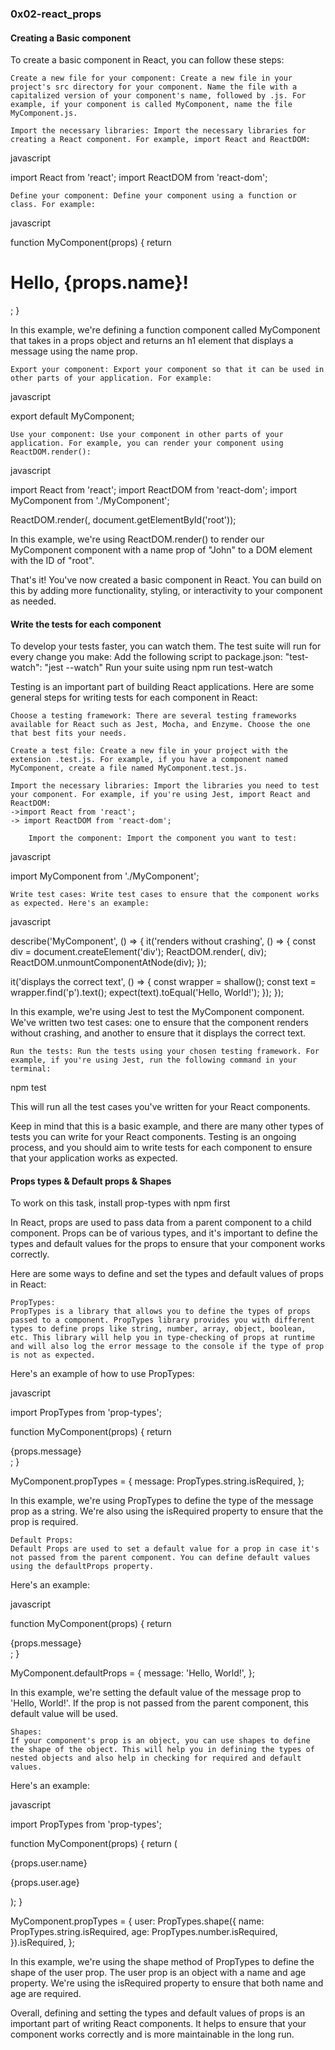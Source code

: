 ### 0x02-react_props 

#### Creating a Basic component
To create a basic component in React, you can follow these steps:

    Create a new file for your component: Create a new file in your project's src directory for your component. Name the file with a capitalized version of your component's name, followed by .js. For example, if your component is called MyComponent, name the file MyComponent.js.

    Import the necessary libraries: Import the necessary libraries for creating a React component. For example, import React and ReactDOM:

javascript

import React from 'react';
import ReactDOM from 'react-dom';

    Define your component: Define your component using a function or class. For example:

javascript

function MyComponent(props) {
  return <h1>Hello, {props.name}!</h1>;
}

In this example, we're defining a function component called MyComponent that takes in a props object and returns an h1 element that displays a message using the name prop.

    Export your component: Export your component so that it can be used in other parts of your application. For example:

javascript

export default MyComponent;

    Use your component: Use your component in other parts of your application. For example, you can render your component using ReactDOM.render():

javascript

import React from 'react';
import ReactDOM from 'react-dom';
import MyComponent from './MyComponent';

ReactDOM.render(<MyComponent name="John" />, document.getElementById('root'));

In this example, we're using ReactDOM.render() to render our MyComponent component with a name prop of "John" to a DOM element with the ID of "root".

That's it! You've now created a basic component in React. You can build on this by adding more functionality, styling, or interactivity to your component as needed.

#### Write the tests for each component 
To develop your tests faster, you can watch them. The test suite will run for every change you make:
    Add the following script to package.json: "test-watch": "jest --watch"
    Run your suite using npm run test-watch

Testing is an important part of building React applications. Here are some general steps for writing tests for each component in React:

    Choose a testing framework: There are several testing frameworks available for React such as Jest, Mocha, and Enzyme. Choose the one that best fits your needs.

    Create a test file: Create a new file in your project with the extension .test.js. For example, if you have a component named MyComponent, create a file named MyComponent.test.js.

    Import the necessary libraries: Import the libraries you need to test your component. For example, if you're using Jest, import React and ReactDOM:
    ->import React from 'react';
    -> import ReactDOM from 'react-dom';

        Import the component: Import the component you want to test:

javascript

import MyComponent from './MyComponent';

    Write test cases: Write test cases to ensure that the component works as expected. Here's an example:

javascript

describe('MyComponent', () => {
  it('renders without crashing', () => {
    const div = document.createElement('div');
    ReactDOM.render(<MyComponent />, div);
    ReactDOM.unmountComponentAtNode(div);
  });

  it('displays the correct text', () => {
    const wrapper = shallow(<MyComponent />);
    const text = wrapper.find('p').text();
    expect(text).toEqual('Hello, World!');
  });
});

In this example, we're using Jest to test the MyComponent component. We've written two test cases: one to ensure that the component renders without crashing, and another to ensure that it displays the correct text.

    Run the tests: Run the tests using your chosen testing framework. For example, if you're using Jest, run the following command in your terminal:

npm test

This will run all the test cases you've written for your React components.

Keep in mind that this is a basic example, and there are many other types of tests you can write for your React components. Testing is an ongoing process, and you should aim to write tests for each component to ensure that your application works as expected.


#### Props types & Default props & Shapes 
To work on this task, install prop-types with npm first

In React, props are used to pass data from a parent component to a child component. Props can be of various types, and it's important to define the types and default values for the props to ensure that your component works correctly.

Here are some ways to define and set the types and default values of props in React:

    PropTypes:
    PropTypes is a library that allows you to define the types of props passed to a component. PropTypes library provides you with different types to define props like string, number, array, object, boolean, etc. This library will help you in type-checking of props at runtime and will also log the error message to the console if the type of prop is not as expected.

Here's an example of how to use PropTypes:

javascript

import PropTypes from 'prop-types';

function MyComponent(props) {
  return <div>{props.message}</div>;
}

MyComponent.propTypes = {
  message: PropTypes.string.isRequired,
};

In this example, we're using PropTypes to define the type of the message prop as a string. We're also using the isRequired property to ensure that the prop is required.

    Default Props:
    Default Props are used to set a default value for a prop in case it's not passed from the parent component. You can define default values using the defaultProps property.

Here's an example:

javascript

function MyComponent(props) {
  return <div>{props.message}</div>;
}

MyComponent.defaultProps = {
  message: 'Hello, World!',
};

In this example, we're setting the default value of the message prop to 'Hello, World!'. If the prop is not passed from the parent component, this default value will be used.

    Shapes:
    If your component's prop is an object, you can use shapes to define the shape of the object. This will help you in defining the types of nested objects and also help in checking for required and default values.

Here's an example:

javascript

import PropTypes from 'prop-types';

function MyComponent(props) {
  return (
    <div>
      <p>{props.user.name}</p>
      <p>{props.user.age}</p>
    </div>
  );
}

MyComponent.propTypes = {
  user: PropTypes.shape({
    name: PropTypes.string.isRequired,
    age: PropTypes.number.isRequired,
  }).isRequired,
};

In this example, we're using the shape method of PropTypes to define the shape of the user prop. The user prop is an object with a name and age property. We're using the isRequired property to ensure that both name and age are required.

Overall, defining and setting the types and default values of props is an important part of writing React components. It helps to ensure that your component works correctly and is more maintainable in the long run.

